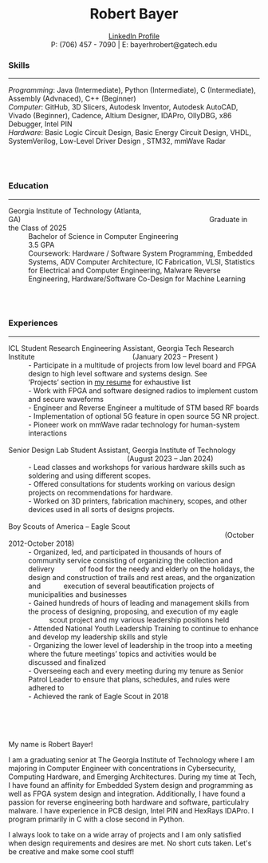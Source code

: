 <h1 align = "center">Robert Bayer</h1>
<p align = "center"><a href="https://www.linkedin.com/in/bayer-robert/"> LinkedIn Profile </a><br> P: (706) 457 - 7090 | E: bayerhrobert@gatech.edu</p>

<h3>Skills</h3>
<hr />
<i>Programming</i>: Java (Intermediate), Python (Intermediate), C (Intermediate), Assembly (Advnaced), C++ (Beginner)<br>
<i>Computer</i>: GitHub, 3D Slicers, Autodesk Inventor, Autodesk AutoCAD, Vivado (Beginner), Cadence, Altium Designer, IDAPro, OllyDBG, x86 Debugger, Intel PIN<br>
<i>Hardware</i>: Basic Logic Circuit Design, Basic Energy Circuit Design, VHDL, SystemVerilog, Low-Level Driver Design , STM32, mmWave Radar

<br><br>

<h3>Education</h3>
<hr />
<dl>
  <dt>Georgia Institute of Technology (Atlanta, GA)&emsp;&emsp;&emsp;&emsp;&emsp;&emsp;&emsp;&emsp;&emsp;&emsp;&emsp;&emsp;&emsp;&emsp;&emsp;&emsp;&emsp;&emsp;&emsp;&emsp;&emsp;&emsp;&emsp;&emsp;&emsp;&emsp;&emsp;Graduate in the Class of 2025</dt>
  <dd>Bachelor of Science in Computer Engineering<br>3.5 GPA<br>Coursework: Hardware / Software System Programming, Embedded Systems, ADV Computer Architecture, IC Fabrication, VLSI, Statistics for Electrical and Computer Engineering, Malware Reverse Engineering, Hardware/Software Co-Design for Machine Learning</dd>
</dl>


<br><br>

<h3>Experiences</h3>
<hr />
<dl>
  <dt>ICL Student Research Engineering Assistant, Georgia Tech Research Institute&emsp;&emsp;&emsp;&emsp;&emsp;&emsp;&emsp;&emsp;&emsp;&emsp;&emsp;&emsp;&emsp;&emsp;(January 2023 – Present )</dt>
  
  <dd>- Participate in a multitude of projects from low level board and FPGA design to high level software and systems design. See &emsp;&emsp;&emsp;&emsp; ‘Projects’ section in <a href="https://github.com/robert-bayer/robert-bayer/blob/main/Robert%20Bayer%20Comprehensive%20Resume%20SU25.pdf">my resume</a> for exhaustive list<br>- Work with FPGA and software designed radios to implement custom and secure waveforms<br>- Engineer and Reverse Engineer a multitude of STM based RF boards<br>- Implementation of optional 5G feature in open source 5G NR project.<br>- Pioneer work on mmWave radar technology for human-system interactions<br></dd>
  
  <br>
  
  <dt>Senior Design Lab Student Assistant, Georgia Institute of Technology &emsp;&emsp;&emsp;&emsp;&emsp;&emsp;&emsp;&emsp;&emsp;&emsp;&emsp;&emsp;&emsp;&emsp;&emsp;&emsp;&emsp;(August 2023 – Jan 2024)</dt>
  
  <dd>- Lead classes and workshops for various hardware skills such as soldering and using different scopes.<br>- Offered consultations for students working on various design projects on recommendations for hardware.<br>- Worked on 3D printers, fabrication machinery, scopes, and other devices used in all sorts of designs projects.<br></dd>
  
  <br>

  
  <dt>Boy Scouts of America – Eagle Scout &emsp;&emsp;&emsp;&emsp;&emsp;&emsp;&emsp;&emsp;&emsp;&emsp;&emsp;&emsp;&emsp;&emsp;&emsp;&emsp;&emsp;&emsp;&emsp;&emsp;&emsp;&emsp;&emsp;&emsp;&emsp;&emsp;&emsp;&emsp;&emsp;&emsp;&emsp;(October 2012-October 2018)</dt>
  
  <dd>- Organized, led, and participated in thousands of hours of community service consisting of organizing the collection and delivery &emsp;&emsp;&emsp; of food for the needy and elderly on the holidays, the design and construction of trails and rest areas, and the organization and &emsp;&emsp;&emsp;execution of several beautification projects of municipalities and businesses<br>- Gained hundreds of hours of leading and management skills from the process of designing, proposing, and execution of my eagle &emsp;&emsp;&emsp;scout project and my various leadership positions held<br>- Attended National Youth Leadership Training to continue to enhance and develop my leadership skills and style<br>- Organizing the lower level of leadership in the troop into a meeting where the future meetings’ topics and activities would be &emsp;&emsp;&emsp;discussed and finalized<br>- Overseeing each and every meeting during my tenure as Senior Patrol Leader to ensure that plans, schedules, and rules were &emsp;&emsp;&emsp;adhered to<br>- Achieved the rank of Eagle Scout in 2018</dd>
</dl>
<br><br><br>


My name is Robert Bayer!

I am a graduating senior at The Georgia Institute of Technology where I am majoring in Computer Engineer with concentrations in Cybersecurity, Computing Hardware, and Emerging Architectures.
During my time at Tech, I have found an affinity for Embedded System design and programming as well as FPGA system design and integration.  Additionally, I have found a passion for reverse engineering
both hardware and software, particulalry malware.  I have experience in PCB design, Intel PIN and HexRays IDAPro.  I program primarily in C with a close second in Python.

I always look to take on a wide array of projects and I am only satisfied when design requirements and desires are met. No short cuts taken. Let's be creative and make some cool stuff!
